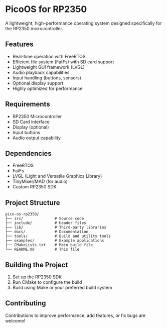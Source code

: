 # PicoOS for RP2350

A lightweight, high-performance operating system designed specifically for the RP2350 microcontroller.

## Features
- Real-time operation with FreeRTOS
- Efficient file system (FatFs) with SD card support
- Lightweight GUI framework (LVGL)
- Audio playback capabilities
- Input handling (buttons, sensors)
- Optional display support
- Highly optimized for performance

## Requirements
- RP2350 Microcontroller
- SD Card interface
- Display (optional)
- Input buttons
- Audio output capability

## Dependencies
- FreeRTOS
- FatFs
- LVGL (Light and Versatile Graphics Library)
- TinyMixer/MAD (for audio)
- Custom RP2350 SDK

## Project Structure
```
pico-os-rp2350/
├── src/              # Source code
├── include/          # Header files
├── lib/              # Third-party libraries
├── docs/             # Documentation
├── tools/            # Build and utility tools
├── examples/         # Example applications
├── CMakeLists.txt    # Main build file
└── README.md         # This file
```

## Building the Project
1. Set up the RP2350 SDK
2. Run CMake to configure the build
3. Build using Make or your preferred build system

## Contributing
Contributions to improve performance, add features, or fix bugs are welcome!
